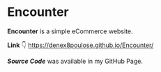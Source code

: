 # Encounter
**Encounter** is a simple eCommerce website.

**Link**
👇
https://denex8poulose.github.io/Encounter/

***Source Code*** was available in my  GitHub Page.
